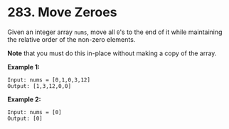 # 283. Move Zeroes

Given an integer array `nums`, move all `0`'s to the end of it while maintaining the relative order of the non-zero elements.

__Note__ that you must do this in-place without making a copy of the array.


__Example 1:__
```
Input: nums = [0,1,0,3,12]
Output: [1,3,12,0,0]
```

__Example 2:__
```
Input: nums = [0]
Output: [0]
```